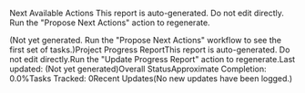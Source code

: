 Next Available Actions This report is auto-generated. Do not edit directly. Run the "Propose Next Actions" action to regenerate.

(Not yet generated. Run the "Propose Next Actions" workflow to see the first set of tasks.)Project Progress ReportThis report is auto-generated. Do not edit directly.Run the "Update Progress Report" action to regenerate.Last updated: (Not yet generated)Overall StatusApproximate Completion: 0.0%Tasks Tracked: 0Recent Updates(No new updates have been logged.)